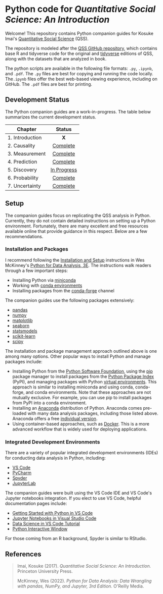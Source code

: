 # Python code for *Quantitative Social Science: An Introduction*

Welcome! This repository contains Python companion guides for Kosuke Imai's [Quantitative Social Science](https://press.princeton.edu/books/paperback/9780691175461/quantitative-social-science) (QSS). 

The repository is modeled after the [QSS GitHub repository](https://github.com/kosukeimai/qss), which contains base R and tidyverse code for the original and [tidyverse](https://press.princeton.edu/books/hardcover/9780691222271/quantitative-social-science) editions of QSS, along with the datasets that are analyzed in book. 

The python scripts are available in the following file formats: `.py`, `.ipynb`, and `.pdf`. The `.py` files are best for copying and running the code locally. The`.ipynb` files offer the best web-based viewing experience, including on GitHub. The `.pdf` files are best for printing. 

## Development Status

The Python companion guides are a work-in-progress. The table below summarizes the current development status. 

| Chapter | Status |
| --- |:---:|
| 1. Introduction | **X** |
| 2. Causality | [Complete](https://github.com/jeffallen13/qsspy/tree/main/CAUSALITY) |
| 3. Measurement | [Complete](https://github.com/jeffallen13/qsspy/tree/main/MEASUREMENT) |
| 4. Prediction| [Complete](https://github.com/jeffallen13/qsspy/tree/main/PREDICTION) |
| 5. Discovery | [In Progress](https://github.com/jeffallen13/qsspy/tree/main/DISCOVERY) |
| 6. Probability | [Complete](https://github.com/jeffallen13/qsspy/tree/main/PROBABILITY) |
| 7. Uncertainty| [Complete](https://github.com/jeffallen13/qsspy/tree/main/UNCERTAINTY) |

## Setup

The companion guides focus on replicating the QSS analysis in Python. Currently, they do not contain detailed instructions on setting up a Python environment. Fortunately, there are many excellent and free resources available online that provide guidance in this respect. Below are a few recommendations.

### Installation and Packages

I recommend following the [Installation and Setup](https://wesmckinney.com/book/preliminaries#installation_and_setup) instructions in Wes McKinney's [Python for Data Analysis, 3E](https://wesmckinney.com/book/). The instructions walk readers through a few important steps: 

- Installing Python via [miniconda](https://docs.conda.io/projects/miniconda/en/latest/) 
- Working with [conda environments](https://conda.io/projects/conda/en/latest/user-guide/index.html)
- Installing packages from the [conda-forge](https://conda-forge.org/) channel

The companion guides use the following packages extensively:

- [pandas](https://pandas.pydata.org/)
- [numpy](https://numpy.org/) 
- [matplotlib](https://matplotlib.org/)
- [seaborn](https://seaborn.pydata.org/)
- [statsmodels](https://www.statsmodels.org/stable/index.html)
- [scikit-learn](https://scikit-learn.org/stable/)
- [scipy](https://www.scipy.org/)

The installation and package management approach outlined above is one among many options. Other popular ways to install Python and manage packages include: 

- Installing Python from the [Python Software Foundation](https://www.python.org/downloads/), using the [pip](https://pip.pypa.io/en/stable/) package manager to install packages from the [Python Package Index](https://pypi.org/) (PyPI), and managing packages with Python [virtual environments](https://docs.python.org/3/tutorial/venv.html). This approach is similar to installing miniconda and using conda, conda-forge, and conda environments. Note that these approaches are not mutually exclusive. For example, you can use pip to install packages from PyPI into a conda environment.
- Installing an [Anaconda](https://www.anaconda.com/) distribution of Python. Anaconda comes pre-loaded with many data analysis packages, including those listed above. Anaconda offers a free [individual version](https://www.anaconda.com/pricing/individuals/). 
- Using container-based approaches, such as [Docker](https://www.docker.com/). This is a more advanced workflow that is widely used for deploying applications. 

### Integrated Development Environments

There are a variety of popular integrated development environments (IDEs) for conducting data analysis in Python, including:

- [VS Code](https://code.visualstudio.com/)
- [PyCharm](https://www.jetbrains.com/pycharm/)
- [Spyder](https://www.spyder-ide.org/) 
- [JupyterLab](https://jupyterlab.readthedocs.io/en/stable/)

The companion guides were built using the VS Code IDE and VS Code's Jupyter notebooks integration. If you elect to use VS Code, helpful documentation pages include:

- [Getting Started with Python in VS Code](https://code.visualstudio.com/docs/python/python-tutorial)
- [Jupyter Notebooks in Visual Studio Code](https://code.visualstudio.com/docs/datascience/jupyter-notebooks)
- [Data Science in VS Code Tutorial](https://code.visualstudio.com/docs/datascience/data-science-tutorial)
- [Python Interactive Window](https://code.visualstudio.com/docs/python/jupyter-support-py)

For those coming from an R background, Spyder is similar to RStudio.

## References

>Imai, Kosuke (2017). *Quantitative Social Science: An Introduction.* Princeton University Press. 
>
>McKinney, Wes (2022). *Python for Data Analysis: Data Wrangling with pandas, NumPy, and Jupyter, 3rd Edition.* O'Reilly Media.